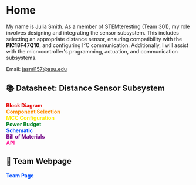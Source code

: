 # Home
My name is Julia Smith. As a member of STEMteresting (Team 301), my role involves designing and integrating the sensor subsystem. This includes selecting an appropriate distance sensor, ensuring compatibility with the **PIC18F47Q10**, and configuring I²C communication. Additionally, I will assist with the microcontroller's programming, actuation, and communication subsystems. <br>

Email: jasmi157@asu.edu <br>

## 📚 Datasheet: Distance Sensor Subsystem

<ul style="list-style-type: none; padding-left: 0;">
  <li>
    <a href="https://juliasmith141414.github.io/blockdiagram/" style="color:#e40303; text-decoration: none;"> <strong>Block Diagram</strong></a>
  </li>
  <li>
    <a href="https://juliasmith141414.github.io/componentselection/" style="color:#ff8c00; text-decoration: none;"> <strong>Component Selection</strong></a>
  </li>
  <li>
    <a href="https://juliasmith141414.github.io/mccconfiguration/" style="color:#ffed00; text-decoration: none;"> <strong>MCC Configuration</strong></a>
  </li>
  <li>
    <a href="https://juliasmith141414.github.io/powerbudget/" style="color:#008026; text-decoration: none;"> <strong>Power Budget</strong></a>
  </li>
  <li>
    <a href="https://juliasmith141414.github.io/schematic/" style="color:#004dff; text-decoration: none;"> <strong>Schematic</strong></a>
  </li>
  <li>
    <a href="https://juliasmith141414.github.io/billofmaterials/" style="color:#750787; text-decoration: none;"> <strong>Bill of Materials</strong></a>
  </li>
  <li>
    <a href="https://juliasmith141414.github.io/api/" style="color:#ff1493; text-decoration: none;"> <strong>API</strong></a>
  </li>
</ul>

## 👥 Team Webpage

<ul style="list-style-type: none; padding-left: 0;">
  <li>
    <a href="https://egr314-2025-s-301.github.io/main-page/" style="color:#004dff; text-decoration: none;"> <strong>Team Page</strong></a>
  </li>
</ul>

